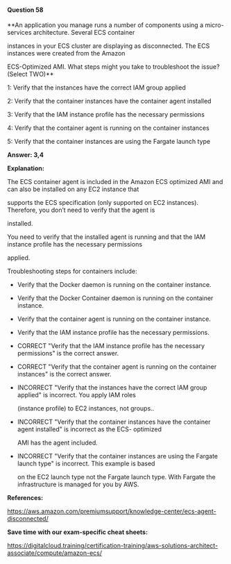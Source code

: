 #### Question  58


**An application you manage runs a number of components using a micro-services architecture. Several ECS container

instances in your ECS cluster are displaying as disconnected. The ECS instances were created from the Amazon

ECS-Optimized AMI. What steps might you take to troubleshoot the issue? (Select TWO)**


1: Verify that the instances have the correct IAM group applied


2: Verify that the container instances have the container agent installed


3: Verify that the IAM instance profile has the necessary permissions


4: Verify that the container agent is running on the container instances


5: Verify that the container instances are using the Fargate launch type


**Answer: 3,4**


**Explanation:**


The ECS container agent is included in the Amazon ECS optimized AMI and can also be installed on any EC2 instance that

supports the ECS specification (only supported on EC2 instances). Therefore, you don’t need to verify that the agent is

installed.


You need to verify that the installed agent is running and that the IAM instance profile has the necessary permissions

applied.


Troubleshooting steps for containers include:


- Verify that the Docker daemon is running on the container instance.

- Verify that the Docker Container daemon is running on the container instance.

- Verify that the container agent is running on the container instance.

- Verify that the IAM instance profile has the necessary permissions.


- CORRECT "Verify that the IAM instance profile has the necessary permissions" is the correct answer.


- CORRECT "Verify that the container agent is running on the container instances" is the correct answer.


- INCORRECT "Verify that the instances have the correct IAM group applied" is incorrect. You apply IAM roles

  (instance profile) to EC2 instances, not groups..


- INCORRECT "Verify that the container instances have the container agent installed" is incorrect as the ECS- optimized

  AMI has the agent included.


- INCORRECT "Verify that the container instances are using the Fargate launch type" is incorrect. This example is based

  on the EC2 launch type not the Fargate launch type. With Fargate the infrastructure is managed for you by AWS.


**References:**


https://aws.amazon.com/premiumsupport/knowledge-center/ecs-agent-disconnected/


**Save time with our exam-specific cheat sheets:**


https://digitalcloud.training/certification-training/aws-solutions-architect-associate/compute/amazon-ecs/

